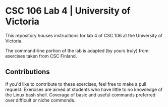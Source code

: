 # CSC 106 Lab 4 | University of Victoria
This repository houses instructions for lab 4 of CSC 106 at the University of Victoria.

The command-line portion of the lab is adapted (by yours truly) from exercises taken from CSC Finland.

## Contributions
If you'd like to contribute to these exercises, feel free to make a pull request. Exercises are aimed at students who have little to no knowledge of the Linux bash shell. Coverage of basic and useful commands preferred over difficult or niche commonds.

